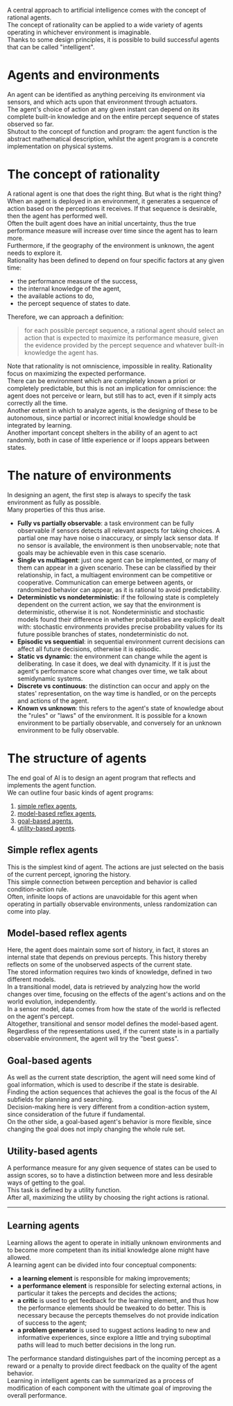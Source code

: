 A central approach to artificial intelligence comes with the concept of rational agents.<br>
The concept of rationality can be applied to a wide variety of agents operating in whichever environment is imaginable.<br>
Thanks to some design principles, it is possible to build successful agents that can be called "intelligent".
# Agents and environments
An agent can be identified as anything perceiving its environment via sensors, and which acts upon that environment through actuators.<br>
The agent's choice of action at any given instant can depend on its complete built-in knowledge and on the entire percept sequence of states observed so far.<br>
Shutout to the concept of function and program: the agent function is the abstract mathematical description, whilst the agent program is a concrete implementation on physical systems.
# The concept of rationality
A rational agent is one that does the right thing. But what is the right thing?<br>
When an agent is deployed in an environment, it generates a sequence of action based on the perceptions it receives. If that sequence is desirable, then the agent has performed well.<br>
Often the built agent does have an initial uncertainty, thus the true performance measure will increase over time since the agent has to learn more.<br>
Furthermore, if the geography of the environment is unknown, the agent needs to explore it.<br>
Rationality has been defined to depend on four specific factors at any given time:
- the performance measure of the success,
- the internal knowledge of the agent,
- the available actions to do,
- the percept sequence of states to date.

Therefore, we can approach a definition:
> for each possible percept sequence, a rational agent should select an action that is expected to maximize its performance measure, given the evidence provided by the percept sequence and whatever built-in knowledge the agent has.

Note that rationality is not omniscience, impossible in reality. Rationality focus on maximizing the expected performance.<br>
There can be environment which are completely known a priori or completely predictable, but this is not an implication for omniscience: the agent does not perceive or learn, but still has to act, even if it simply acts correctly all the time.<br>
Another extent in which to analyze agents, is the designing of these to be autonomous, since partial or incorrect initial knowledge should be integrated by learning.<br>
Another important concept shelters in the ability of an agent to act randomly, both in case of little experience or if loops appears between states.
# The nature of environments
In designing an agent, the first step is always to specify the task environment as fully as possible.<br>
Many properties of this thus arise.
- **Fully vs partially observable**: a task environment can be fully observable if sensors detects all relevant aspects for taking choices. A partial one may have noise o inaccuracy, or simply lack sensor data. If no sensor is available, the environment is then unobservable; note that goals may be achievable even in this case scenario.
- **Single vs multiagent**: just one agent can be implemented, or many of them can appear in a given scenario. These can be classified by their relationship, in fact, a multiagent environment can be competitive or cooperative. Communication can emerge between agents, or randomized behavior can appear, as it is rational to avoid predictability.
- **Deterministic vs nondeterministic**: if the following state is completely dependent on the current action, we say that the environment is deterministic, otherwise it is not. Nondeterministic and stochastic models found their difference in whether probabilities are explicitly dealt with: stochastic environments provides precise probability values for its future possible branches of states, nondeterministic do not.
- **Episodic vs sequential**: in sequential environment current decisions can affect all future decisions, otherwise it is episodic.
- **Static vs dynamic**: the environment can change while the agent is deliberating. In case it does, we deal with dynamicity. If it is just the agent's performance score what changes over time, we talk about semidynamic systems.
- **Discrete vs continuous**: the distinction can occur and apply on the states' representation, on the way time is handled, or on the percepts and actions of the agent.
- **Known vs unknown**: this refers to the agent's state of knowledge about the "rules" or "laws" of the environment. It is possible for a known environment to be partially observable, and conversely for an unknown environment to be fully observable.
# The structure of agents
The end goal of AI is to design an agent program that reflects and implements the agent function.<br>
We can outline four basic kinds of agent programs:
1. [simple reflex agents](#simple-reflex-agents),
2. [model-based reflex agents](#model-based-reflex-agents),
3. [goal-based agents](#goal-based-agents),
4. [utility-based agents](#utility-based-agents).

## Simple reflex agents
This is the simplest kind of agent. The actions are just selected on the basis of the current percept, ignoring the history.<br>
This simple connection between perception and behavior is called condition-action rule.<br>
Often, infinite loops of actions are unavoidable for this agent when operating in partially observable environments, unless randomization can come into play.
## Model-based reflex agents
Here, the agent does maintain some sort of history, in fact, it stores an internal state that depends on previous percepts. This history thereby reflects on some of the unobserved aspects of the current state.<br>
The stored information requires two kinds of knowledge, defined in two different models.<br>
In a transitional model, data is retrieved by analyzing how the world changes over time, focusing on the effects of the agent's actions and on the world evolution, independently.<br>
In a sensor model, data comes from how the state of the world is reflected on the agent's percept.<br>
Altogether, transitional and sensor model defines the model-based agent.<br>
Regardless of the representations used, if the current state is in a partially observable environment, the agent will try the "best guess".
## Goal-based agents
As well as the current state description, the agent will need some kind of goal information, which is used to describe if the state is desirable.<br>
Finding the action sequences that achieves the goal is the focus of the AI subfields for planning and searching.<br>
Decision-making here is very different from a condition-action system, since consideration of the future if fundamental.<br>
On the other side, a goal-based agent's behavior is more flexible, since changing the goal does not imply changing the whole rule set.
## Utility-based agents
A performance measure for any given sequence of states can be used to assign scores, so to have a distinction between more and less desirable ways of getting to the goal.<br>
This task is defined by a utility function.<br>
After all, maximizing the utility by choosing the right actions is rational.
- - -
## Learning agents
Learning allows the agent to operate in initially unknown environments and to become more competent than its initial knowledge alone might have allowed.<br>
A learning agent can be divided into four conceptual components:
- **a learning element** is responsible for making improvements;
- **a performance element** is responsible for selecting external actions, in particular it takes the percepts and decides the actions;
- **a critic** is used to get feedback for the learning element, and thus how the performance elements should be tweaked to do better. This is necessary because the percepts themselves do not provide indication of success to the agent;
- **a problem generator** is used to suggest actions leading to new and informative experiences, since explore a little and trying suboptimal paths will lead to much better decisions in the long run.

The performance standard distinguishes part of the incoming percept as a reward or a penalty to provide direct feedback on the quality of the agent behavior.<br>
Learning in intelligent agents can be summarized as a process of modification of each component with the ultimate goal of improving the overall performance.